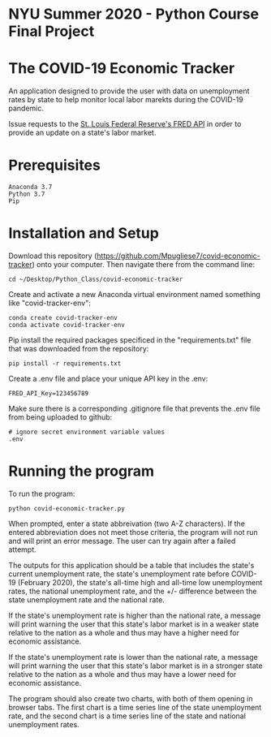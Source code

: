 # NYU Summer 2020 - Python Course Final Project 

# The COVID-19 Economic Tracker

An application designed to provide the user with data on unemployment rates by state to help monitor local labor marekts during the COVID-19 pandemic. 

Issue requests to the [St. Louis Federal Reserve's FRED API](https://fred.stlouisfed.org/) in order to provide an update on a state's labor market.

# Prerequisites
    Anaconda 3.7
    Python 3.7
    Pip

# Installation and Setup
Download this repository (https://github.com/Mpugliese7/covid-economic-tracker) onto your computer. Then navigate there from the command line:

    cd ~/Desktop/Python_Class/covid-economic-tracker

Create and activate a new Anaconda virtual environment named something like "covid-tracker-env":
    
    conda create covid-tracker-env
    conda activate covid-tracker-env

Pip install the required packages specificed in the "requirements.txt" file that was downloaded from the repository:
    
    pip install -r requirements.txt

Create a .env file and place your unique API key in the .env:
    
    FRED_API_Key=123456789

Make sure there is a corresponding .gitignore file that prevents the .env file from being uploaded to github:
    
    # ignore secret environment variable values
    .env

# Running the program
To run the program:
    
    python covid-economic-tracker.py

When prompted, enter a state abbreivation (two A-Z characters). If the entered abbreviation does not meet those criteria, the program will not run and will print an error message. The user can try again after a failed attempt.

The outputs for this application should be a table that includes the state's current unemployment rate, the state's unemployment rate before COVID-19 (February 2020), the state's all-time high and all-time low unemployment rates, the national unemployment rate, and the +/- difference between the state unemployment rate and the national rate.

If the state's unemployment rate is higher than the national rate, a message will print warning the user that this state's labor market is in a weaker state relative to the nation as a whole and thus may have a higher need for economic assistance. 

If the state's unemployment rate is lower than the national rate, a message will print warning the user that this state's labor market is in a stronger state relative to the nation as a whole and thus may have a lower need for economic assistance. 

The program should also create two charts, with both of them opening in browser tabs. The first chart is a time series line of the state unemployment rate, and the second chart is a time series line of the state and national unemployment rates. 
